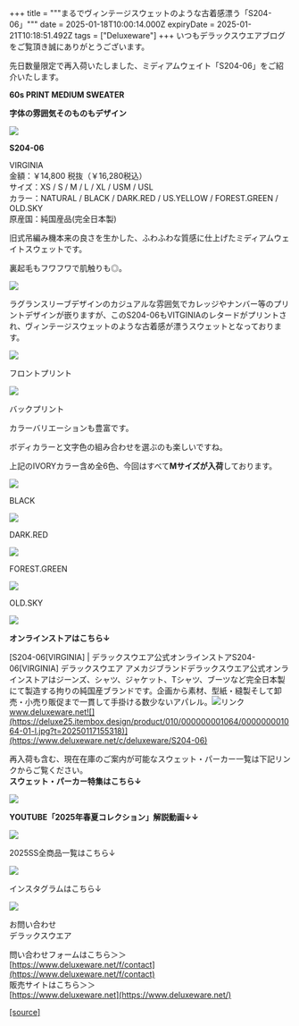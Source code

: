 +++
title = """まるでヴィンテージスウェットのような古着感漂う「S204-06」"""
date = 2025-01-18T10:00:14.000Z
expiryDate = 2025-01-21T10:18:51.492Z
tags = ["Deluxeware"]
+++
いつもデラックスウエアブログをご覧頂き誠にありがとうございます。

先日数量限定で再入荷いたしました、ミディアムウェイト「S204-06」をご紹介いたします。

**60s PRINT MEDIUM SWEATER** 

**字体の雰囲気そのものもデザイン**

[![](https://stat.ameba.jp/user_images/20250118/17/deluxeware/c8/ec/j/o0800089615534478545.jpg)](https://stat.ameba.jp/user_images/20250118/17/deluxeware/c8/ec/j/o0800089615534478545.jpg)

**S204-06**

VIRGINIA  
金額：￥14,800 税抜（￥16,280税込）  
サイズ：XS / S / M / L / XL / USM / USL  
カラー：NATURAL / BLACK / DARK.RED / US.YELLOW / FOREST.GREEN / OLD.SKY  
原産国：純国産品(完全日本製)

旧式吊編み機本来の良さを生かした、ふわふわな質感に仕上げたミディアムウェイトスウェットです。

裏起毛もフワフワで肌触りも◎。

[![](https://stat.ameba.jp/user_images/20250118/16/deluxeware/7a/9b/j/o0800089615534472092.jpg)](https://stat.ameba.jp/user_images/20250118/16/deluxeware/7a/9b/j/o0800089615534472092.jpg)

ラグランスリーブデザインのカジュアルな雰囲気でカレッジやナンバー等のプリントデザインが嵌りますが、このS204-06もVITGINIAのレタードがプリントされ、ヴィンテージスウェットのような古着感が漂うスウェットとなっております。

[![](https://stat.ameba.jp/user_images/20250118/16/deluxeware/9d/ae/j/o0800120015534468278.jpg)](https://stat.ameba.jp/user_images/20250118/16/deluxeware/9d/ae/j/o0800120015534468278.jpg)

フロントプリント

[![](https://stat.ameba.jp/user_images/20250118/16/deluxeware/9b/6b/j/o0800120015534468295.jpg)](https://stat.ameba.jp/user_images/20250118/16/deluxeware/9b/6b/j/o0800120015534468295.jpg)

バックプリント

カラーバリエーションも豊富です。

ボディカラーと文字色の組み合わせを選ぶのも楽しいですね。

上記のIVORYカラー含め全6色、今回はすべて**Mサイズが入荷**しております。

[![](https://stat.ameba.jp/user_images/20250118/16/deluxeware/5c/9d/j/o0800089615534468324.jpg)](https://stat.ameba.jp/user_images/20250118/16/deluxeware/5c/9d/j/o0800089615534468324.jpg)

BLACK

[![](https://stat.ameba.jp/user_images/20250118/16/deluxeware/67/32/j/o0800089615534468356.jpg)](https://stat.ameba.jp/user_images/20250118/16/deluxeware/67/32/j/o0800089615534468356.jpg)

DARK.RED

[![](https://stat.ameba.jp/user_images/20250118/16/deluxeware/0a/6a/j/o0800089615534468388.jpg)](https://stat.ameba.jp/user_images/20250118/16/deluxeware/0a/6a/j/o0800089615534468388.jpg)

FOREST.GREEN

[![](https://stat.ameba.jp/user_images/20250118/16/deluxeware/84/34/j/o0800089615534468390.jpg)](https://stat.ameba.jp/user_images/20250118/16/deluxeware/84/34/j/o0800089615534468390.jpg)

OLD.SKY

[![](https://stat.ameba.jp/user_images/20250118/17/deluxeware/7f/c6/j/o0800080015534476257.jpg)](https://stat.ameba.jp/user_images/20250118/17/deluxeware/7f/c6/j/o0800080015534476257.jpg)

**オンラインストアはこちら↓**

[S204-06\[VIRGINIA\] | デラックスウエア公式オンラインストアS204-06\[VIRGINIA\] デラックスウエア アメカジブランドデラックスウエア公式オンラインストアはジーンズ、シャツ、ジャケット、Tシャツ、ブーツなど完全日本製にて製造する拘りの純国産ブランドです。企画から素材、型紙・縫製そして卸売・小売り販促まで一貫して手掛ける数少ないアパレル。![リンク](https://c.stat100.ameba.jp/ameblo/symbols/v3.20.0/svg/gray/editor_link.svg)www.deluxeware.net![](https://deluxe25.itembox.design/product/010/000000001064/000000001064-01-l.jpg?t=20250117155318)](https://www.deluxeware.net/c/deluxeware/S204-06)

再入荷も含む、現在在庫のご案内が可能なスウェット・パーカー一覧は下記リンクからご覧ください。  
**スウェット・パーカー特集はこちら↓**

**[![](https://stat.ameba.jp/user_images/20250117/14/deluxeware/76/fb/j/o1200050015534091857.jpg?caw=800)](https://www.deluxeware.net/c/sweathoodie)**

**YOUTUBE「2025年春夏コレクション」解説動画↓↓**

**[![](https://stat.ameba.jp/user_images/20250108/16/deluxeware/ac/cf/j/o1200050015530951038.jpg?caw=800)](https://www.youtube.com/playlist?list=PLmcuUjZ67rhnclr762_W-zDg7FyyrNvqF)**

2025SS全商品一覧はこちら↓

[![](https://stat.ameba.jp/user_images/20250114/17/deluxeware/cf/2d/j/o1200050015533133265.jpg?caw=800)](https://www.deluxeware.net/c/2025SSreserve)

インスタグラムはこちら↓

[![](https://stat.ameba.jp/user_images/20240315/15/deluxeware/04/7f/j/o0800026015413271803.jpg?caw=800)](https://www.instagram.com/deluxeware/?hl=ja)

お問い合わせ  
デラックスウエア

問い合わせフォームはこちら＞＞  
[https://www.deluxeware.net/f/contact](https://www.deluxeware.net/f/contact)  
販売サイトはこちら＞＞  
[https://www.deluxeware.net](https://www.deluxeware.net/)

[[source]](https://ameblo.jp/deluxeware/entry-12882943651.html)
